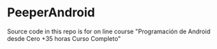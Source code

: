 # PeeperAndroid
Source code in this repo is for on line course "Programación de Android desde Cero +35 horas Curso Completo"